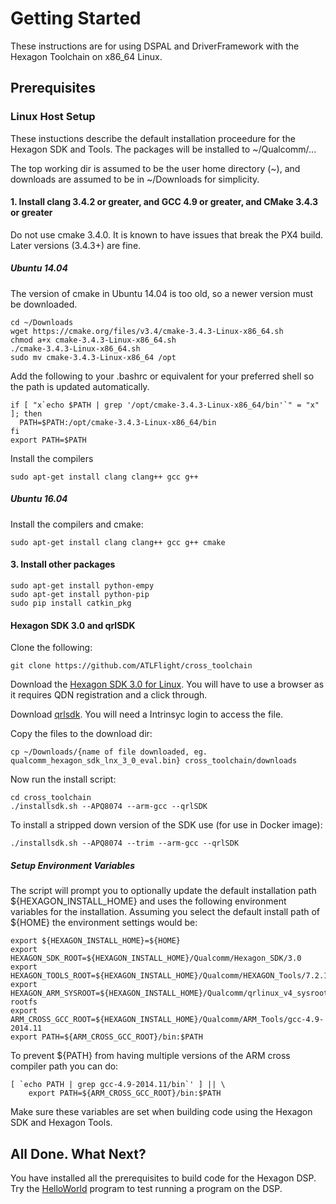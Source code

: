 # Getting Started

These instructions are for using DSPAL and DriverFramework with the Hexagon Toolchain on x86_64 Linux.

## Prerequisites

### Linux Host Setup

These instuctions describe the default installation proceedure for the Hexagon SDK and Tools.
The packages will be installed to ~/Qualcomm/...

The top working dir is assumed to be the user home directory (~), and downloads are assumed to be in
~/Downloads for simplicity.

#### 1. Install clang 3.4.2 or greater, and GCC 4.9 or greater, and CMake 3.4.3 or greater

Do not use cmake 3.4.0. It is known to have issues that break the PX4 build. Later versions (3.4.3+) are fine.

##### Ubuntu 14.04

The version of cmake in Ubuntu 14.04 is too old, so a newer version must be downloaded.

```
cd ~/Downloads
wget https://cmake.org/files/v3.4/cmake-3.4.3-Linux-x86_64.sh
chmod a+x cmake-3.4.3-Linux-x86_64.sh
./cmake-3.4.3-Linux-x86_64.sh
sudo mv cmake-3.4.3-Linux-x86_64 /opt
```

Add the following to your .bashrc or equivalent for your preferred shell so the path is
updated automatically.

```
if [ "x`echo $PATH | grep '/opt/cmake-3.4.3-Linux-x86_64/bin'`" = "x" ]; then
  PATH=$PATH:/opt/cmake-3.4.3-Linux-x86_64/bin
fi
export PATH=$PATH
```

Install the compilers

```
sudo apt-get install clang clang++ gcc g++ 
```

##### Ubuntu 16.04

Install the compilers and cmake:

```
sudo apt-get install clang clang++ gcc g++ cmake 
```

#### 3. Install other packages

```
sudo apt-get install python-empy
sudo apt-get install python-pip
sudo pip install catkin_pkg
```

#### Hexagon SDK 3.0 and qrlSDK

Clone the following:
```
git clone https://github.com/ATLFlight/cross_toolchain
```

Download the [Hexagon SDK 3.0 for Linux](https://developer.qualcomm.com/download/hexagon/hexagon-sdk-v3-linux.bin). You will have to use a browser as it requires QDN registration and a click through.

Download [qrlsdk](http://support.intrinsyc.com/attachments/download/1011/qrlSDK.tgz). You will need a Intrinsyc login to access the file.

Copy the files to the download dir:
```
cp ~/Downloads/{name of file downloaded, eg. qualcomm_hexagon_sdk_lnx_3_0_eval.bin} cross_toolchain/downloads
```

Now run the install script:
```
cd cross_toolchain
./installsdk.sh --APQ8074 --arm-gcc --qrlSDK
```

To install a stripped down version of the SDK use (for use in Docker image):
```
./installsdk.sh --APQ8074 --trim --arm-gcc --qrlSDK
```

##### Setup Environment Variables
The script will prompt you to optionally update the default installation path ${HEXAGON_INSTALL_HOME} and uses the following environment variables for the installation.
Assuming you select the default install path of ${HOME} the environment settings would be:
```
export ${HEXAGON_INSTALL_HOME}=${HOME}
export HEXAGON_SDK_ROOT=${HEXAGON_INSTALL_HOME}/Qualcomm/Hexagon_SDK/3.0
export HEXAGON_TOOLS_ROOT=${HEXAGON_INSTALL_HOME}/Qualcomm/HEXAGON_Tools/7.2.12/Tools
export HEXAGON_ARM_SYSROOT=${HEXAGON_INSTALL_HOME}/Qualcomm/qrlinux_v4_sysroot/merged-rootfs
export ARM_CROSS_GCC_ROOT=${HEXAGON_INSTALL_HOME}/Qualcomm/ARM_Tools/gcc-4.9-2014.11
export PATH=${ARM_CROSS_GCC_ROOT}/bin:$PATH

```

To prevent ${PATH} from having multiple versions of the ARM cross compiler path you can do:

```
[ `echo PATH | grep gcc-4.9-2014.11/bin`' ] || \
	export PATH=${ARM_CROSS_GCC_ROOT}/bin:$PATH
```

Make sure these variables are set when building code using the Hexagon SDK and Hexagon Tools.

## All Done. What Next?

You have installed all the prerequisites to build code for the Hexagon DSP. Try the [HelloWorld](HelloWorld.md)
program to test running a program on the DSP.
